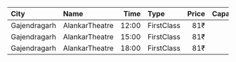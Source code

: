 | City         | Name           |  Time | Type       | Price | Capacity | Booked |
| :----------- | :------------- | ----: | :--------- | ----: | -------: | -----: |
| Gajendragarh | AlankarTheatre | 12:00 | FirstClass |   81₹ |      407 |    307 |
| Gajendragarh | AlankarTheatre | 15:00 | FirstClass |   81₹ |      407 |    307 |
| Gajendragarh | AlankarTheatre | 18:00 | FirstClass |   81₹ |      407 |    307 |